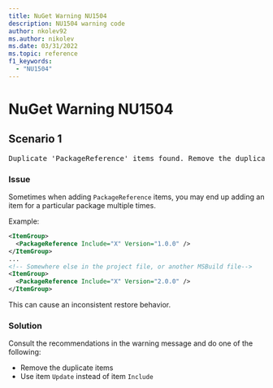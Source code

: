 ```yaml
---
title: NuGet Warning NU1504
description: NU1504 warning code
author: nkolev92
ms.author: nikolev
ms.date: 03/31/2022
ms.topic: reference
f1_keywords: 
  - "NU1504"
---
```


# NuGet Warning NU1504

## Scenario 1

<pre>Duplicate 'PackageReference' items found. Remove the duplicate items or use the Update functionality to ensure a consistent restore behavior. The duplicate 'PackageReference' items are: X 1.0.0, X 2.0.0.</pre>

### Issue

Sometimes when adding `PackageReference` items, you may end up adding an item for a particular package multiple times.

Example:

```xml
<ItemGroup>
  <PackageReference Include="X" Version="1.0.0" />
</ItemGroup>
...
<!-- Somewhere else in the project file, or another MSBuild file-->
<ItemGroup>
  <PackageReference Include="X" Version="2.0.0" />
</ItemGroup>
```

This can cause an inconsistent restore behavior.

### Solution

Consult the recommendations in the warning message and do one of the following:

- Remove the duplicate items
- Use item `Update` instead of item `Include`

